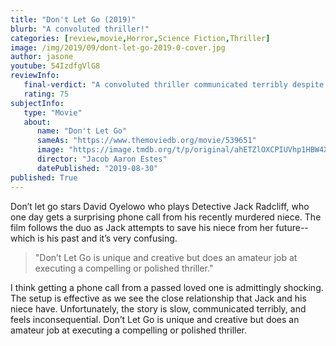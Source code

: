 ```yaml
---
title: "Don't Let Go (2019)"
blurb: "A convoluted thriller!"
categories: [review,movie,Horror,Science Fiction,Thriller]
image: /img/2019/09/dont-let-go-2019-0-cover.jpg
author: jasone
youtube: 54IzdfgVlG8
reviewInfo:
   final-verdict: "A convoluted thriller communicated terribly despite having a creative premise"
   rating: 75
subjectInfo:
   type: "Movie"
   about:
      name: "Don't Let Go"
      sameAs: "https://www.themoviedb.org/movie/539651"
      image: "https://image.tmdb.org/t/p/original/ahETZlOXCPIUVhp1HBW4X7KefiS.jpg"
      director: "Jacob Aaron Estes"
      datePublished: "2019-08-30"
published: True
---
```

Don’t let go stars David Oyelowo who plays Detective Jack Radcliff, who one day gets a surprising phone call from his recently murdered niece. The film follows the duo as Jack attempts to save his niece from her future-- which is his past and it’s very confusing. 

> "Don’t Let Go is unique and creative but does an amateur job at executing a compelling or polished thriller."

I think getting a phone call from a passed loved one is admittingly shocking. The setup is effective as we see the close relationship that Jack and his niece have. Unfortunately, the story is slow, communicated terribly, and feels inconsequential. Don’t Let Go is unique and creative but does an amateur job at executing a compelling or polished thriller.

